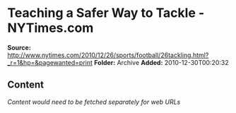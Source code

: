 # Teaching a Safer Way to Tackle - NYTimes.com

**Source:** http://www.nytimes.com/2010/12/26/sports/football/26tackling.html?_r=1&hp=&pagewanted=print
**Folder:** Archive
**Added:** 2010-12-30T00:20:32




## Content
*Content would need to be fetched separately for web URLs*
